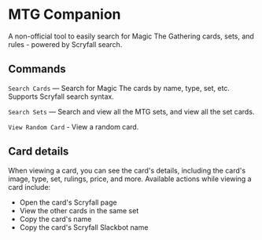 # MTG Companion

A non-official tool to easily search for Magic The Gathering cards, sets, and rules - powered by Scryfall search.

## Commands

`Search Cards` — Search for Magic The cards by name, type, set, etc. Supports Scryfall search syntax.

`Search Sets` — Search and view all the MTG sets, and view all the set cards.

`View Random Card` - View a random card.

## Card details

When viewing a card, you can see the card's details, including the card's image, type, set, rulings, price, and more. Available actions while viewing a card include:

- Open the card's Scryfall page
- View the other cards in the same set
- Copy the card's name
- Copy the card's Scryfall Slackbot name
